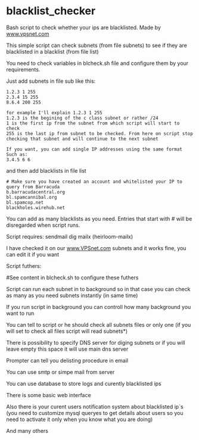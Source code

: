 blacklist_checker
=================

Bash script to check whether your ips are blacklisted.
Made by www.vpsnet.com

This simple script can check subnets (from file subnets) to see if they are blacklisted in a blacklist (from file list)

You need to check variables in blcheck.sh file and configure them by your requirements.

Just add subnets in file sub like this:

	1.2.3 1 255
	2.3.4 15 255
	8.6.4 200 255

	for example I'll explain 1.2.3 1 255
	1.2.3 is the begining of the c class subnet or rather /24
	1 is the first ip from the subnet from which script will start to check
	255 is the last ip from subnet to be checked. From here on script stop checking that subnet and will continue to the next subnet
	
	If you want, you can add single IP addresses using the same format
	Such as:
	3.4.5 6 6
  
and then add blacklists in file list

	# Make sure you have created an account and whitelisted your IP to query from Barracuda
	b.barracudacentral.org
	bl.spamcannibal.org
	bl.spamcop.net
	blackholes.wirehub.net
	
You can add as many blacklists as you need.
Entries that start with # will be disregarded when script runs.

Script requires:
	sendmail
	dig
	mailx (heirloom-mailx)

I have checked it on our www.VPSnet.com subnets and it works fine, you can edit it if you want




Script futhers:

#See content in blcheck.sh to configure these futhers

Script can run each subnet in to background so in that case you can check as many as you need subnets instantly (in same time)

If you run script in background you can controll how many background you want to run

You can tell to script or he should check all subnets files or only one (if you will set to check all files script will read subnets*)

There is possibility to specify DNS server for diging subnets or if you will leave empty this space it will use main dns server

Prompter can tell you delisting procedure in email

You can use smtp or simpe mail from server

You can use database to store logs and curently blacklisted ips

There is some basic web interface

Also there is your curent users notification system about blacklisted ip`s (you need to customize mysql queryes to get details about users so you need to activate it only when you know what you are doing)

And many others

